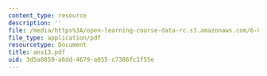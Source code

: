 ```yaml
---
content_type: resource
description: ''
file: /media/https%3A/open-learning-course-data-rc.s3.amazonaws.com/6-856j-randomized-algorithms-fall-2002/3d5a0850a6dd4679a055c7386fc1f55e_ans13.pdf
file_type: application/pdf
resourcetype: Document
title: ans13.pdf
uid: 3d5a0850-a6dd-4679-a055-c7386fc1f55e
---
```

